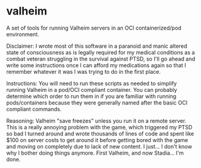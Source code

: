 # valheim
A set of tools for running Valheim servers in an OCI containerized/pod environment.

Disclaimer:
  I wrote most of this software in a paranoid and manic altered state of consciousness as is legally required for my medical conditions as a combat veteran struggling in the survival against PTSD, so I'll go ahead and write some instructions once I can afford my medications again so that I remember whatever it was I was trying to do in the first place.

Instructions:
  You will need to run these scripts as needed to simplify running Valheim in a pod/OCI compliant container. You can probably determine which order to run them in if you are familiar with running pods/containers because they were generally named after the basic OCI compliant commands.
  
Reasoning:
  Valheim "save freezes" unless you run it on a remote server. This is a really annoying problem with the game, which triggered my PTSD so bad I turned around and wrote thousands of lines of code and spent like $100 on server costs to get around it before getting bored with the game and moving on completely due to lack of new content. I just... I don't know why I bother doing things anymore. First Valheim, and now Stadia... I'm done.
